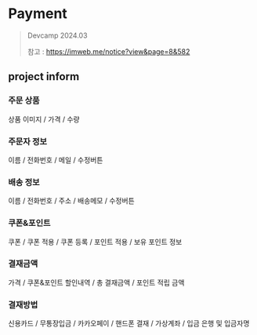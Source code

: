 # Payment

> Devcamp 2024.03
>
> 참고 : https://imweb.me/notice?view&page=8&582

## project inform

### 주문 상품

상품 이미지 / 가격 / 수량

### 주문자 정보

이름 / 전화번호 / 메일 / 수정버튼

### 배송 정보

이름 / 전화번호 / 주소 / 배송메모 / 수정버튼

### 쿠폰&포인트

쿠폰 / 쿠폰 적용 / 쿠폰 등록 / 포인트 적용 / 보유 포인트 정보

### 결재금액

가격 / 쿠폰&포인트 할인내역 / 총 결재금액 / 포인트 적립 금액

### 결재방법

신용카드 / 무통장입금 / 카카오페이 / 핸드폰 결재 / 가상계좌 / 입금 은행 및 입금자명
